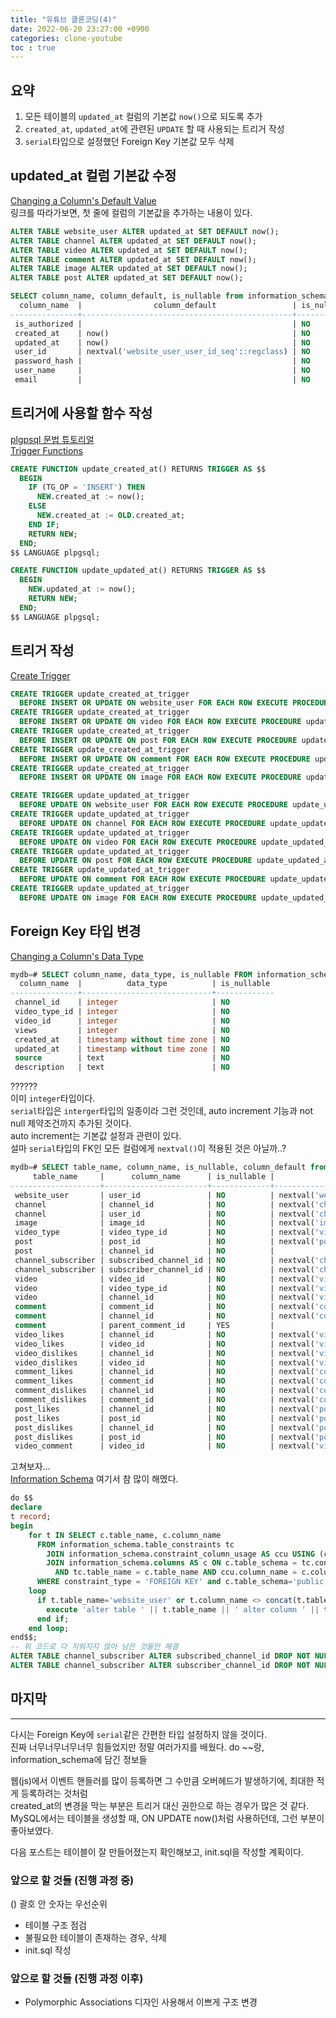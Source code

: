 ```yaml
---
title: "유튜브 클론코딩(4)"
date: 2022-06-20 23:27:00 +0900
categories: clone-youtube
toc : true
---
```


## 요약

1. 모든 테이블의 `updated_at` 컬럼의 기본값 `now()`으로 되도록 추가  
2. `created_at`, `updated_at`에 관련된 `UPDATE` 할 때 사용되는 트리거 작성
3. `serial`타입으로 설정했던 Foreign Key 기본값 모두 삭제

## updated_at 컬럼 기본값 수정

[Changing a Column's Default Value](https://www.postgresql.org/docs/current/ddl-alter.html#id-1.5.4.8.9)  
링크를 따라가보면, 첫 줄에 컬럼의 기본값을 추가하는 내용이 있다.  

```sql
ALTER TABLE website_user ALTER updated_at SET DEFAULT now();
ALTER TABLE channel ALTER updated_at SET DEFAULT now();
ALTER TABLE video ALTER updated_at SET DEFAULT now();
ALTER TABLE comment ALTER updated_at SET DEFAULT now();
ALTER TABLE image ALTER updated_at SET DEFAULT now();
ALTER TABLE post ALTER updated_at SET DEFAULT now();

SELECT column_name, column_default, is_nullable from information_schema.columns where table_name='website_user';
  column_name  |                column_default                 | is_nullable 
---------------+-----------------------------------------------+-------------
 is_authorized |                                               | NO
 created_at    | now()                                         | NO
 updated_at    | now()                                         | NO
 user_id       | nextval('website_user_user_id_seq'::regclass) | NO
 password_hash |                                               | NO
 user_name     |                                               | NO
 email         |                                               | NO
```

## 트리거에 사용할 함수 작성

[plgpsql 문법 튜토리얼](https://www.postgresqltutorial.com/postgresql-plpgsql/)  
[Trigger Functions](https://www.postgresql.org/docs/current/plpgsql-trigger.html)  

```sql
CREATE FUNCTION update_created_at() RETURNS TRIGGER AS $$
  BEGIN
    IF (TG_OP = 'INSERT') THEN
      NEW.created_at := now();
    ELSE
      NEW.created_at := OLD.created_at;
    END IF;
    RETURN NEW;
  END;
$$ LANGUAGE plpgsql;

CREATE FUNCTION update_updated_at() RETURNS TRIGGER AS $$
  BEGIN
    NEW.updated_at := now();
    RETURN NEW;
  END;
$$ LANGUAGE plpgsql;
```

## 트리거 작성

[Create Trigger](https://www.postgresql.org/docs/current/sql-createtrigger.html)  

```sql
CREATE TRIGGER update_created_at_trigger
  BEFORE INSERT OR UPDATE ON website_user FOR EACH ROW EXECUTE PROCEDURE update_created_at();
CREATE TRIGGER update_created_at_trigger
  BEFORE INSERT OR UPDATE ON video FOR EACH ROW EXECUTE PROCEDURE update_created_at();
CREATE TRIGGER update_created_at_trigger
  BEFORE INSERT OR UPDATE ON post FOR EACH ROW EXECUTE PROCEDURE update_created_at();
CREATE TRIGGER update_created_at_trigger
  BEFORE INSERT OR UPDATE ON comment FOR EACH ROW EXECUTE PROCEDURE update_created_at();
CREATE TRIGGER update_created_at_trigger
  BEFORE INSERT OR UPDATE ON image FOR EACH ROW EXECUTE PROCEDURE update_created_at();

CREATE TRIGGER update_updated_at_trigger
  BEFORE UPDATE ON website_user FOR EACH ROW EXECUTE PROCEDURE update_updated_at();
CREATE TRIGGER update_updated_at_trigger
  BEFORE UPDATE ON channel FOR EACH ROW EXECUTE PROCEDURE update_updated_at();
CREATE TRIGGER update_updated_at_trigger
  BEFORE UPDATE ON video FOR EACH ROW EXECUTE PROCEDURE update_updated_at();
CREATE TRIGGER update_updated_at_trigger
  BEFORE UPDATE ON post FOR EACH ROW EXECUTE PROCEDURE update_updated_at();
CREATE TRIGGER update_updated_at_trigger
  BEFORE UPDATE ON comment FOR EACH ROW EXECUTE PROCEDURE update_updated_at();
CREATE TRIGGER update_updated_at_trigger
  BEFORE UPDATE ON image FOR EACH ROW EXECUTE PROCEDURE update_updated_at();
```

## Foreign Key 타입 변경

[Changing a Column's Data Type](https://www.postgresql.org/docs/current/ddl-alter.html#id-1.5.4.8.10)  

```sql
mydb=# SELECT column_name, data_type, is_nullable FROM information_schema.columns WHERE table_name='video';
  column_name  |          data_type          | is_nullable 
---------------+-----------------------------+-------------
 channel_id    | integer                     | NO
 video_type_id | integer                     | NO
 video_id      | integer                     | NO
 views         | integer                     | NO
 created_at    | timestamp without time zone | NO
 updated_at    | timestamp without time zone | NO
 source        | text                        | NO
 description   | text                        | NO
```

??????  
이미 `integer`타입이다.  
`serial`타입은 `interger`타입의 일종이라 그런 것인데, auto increment 기능과 not null 제약조건까지 추가된 것이다.  
auto increment는 기본값 설정과 관련이 있다.  
설마 `serial`타입의 FK인 모든 컬럼에게 `nextval()`이 적용된 것은 아닐까..?  
```sql
mydb=# SELECT table_name, column_name, is_nullable, column_default from information_schema.columns where table_schema='public' and column_name like '%\_id';
     table_name     |      column_name      | is_nullable |                          column_default                           
--------------------+-----------------------+-------------+-------------------------------------------------------------------
 website_user       | user_id               | NO          | nextval('website_user_user_id_seq'::regclass)
 channel            | channel_id            | NO          | nextval('channel_channel_id_seq'::regclass)
 channel            | user_id               | NO          | nextval('channel_user_id_seq'::regclass)
 image              | image_id              | NO          | nextval('image_image_id_seq'::regclass)
 video_type         | video_type_id         | NO          | nextval('video_type_video_type_id_seq'::regclass)
 post               | post_id               | NO          | nextval('post_post_id_seq'::regclass)
 post               | channel_id            | NO          | 
 channel_subscriber | subscribed_channel_id | NO          | nextval('channel_subscriber_subscribed_channel_id_seq'::regclass)
 channel_subscriber | subscriber_channel_id | NO          | nextval('channel_subscriber_subscriber_channel_id_seq'::regclass)
 video              | video_id              | NO          | nextval('video_video_id_seq'::regclass)
 video              | video_type_id         | NO          | nextval('video_video_type_id_seq'::regclass)
 video              | channel_id            | NO          | nextval('video_channel_id_seq'::regclass)
 comment            | comment_id            | NO          | nextval('comment_comment_id_seq'::regclass)
 comment            | channel_id            | NO          | nextval('comment_channel_id_seq'::regclass)
 comment            | parent_comment_id     | YES         | 
 video_likes        | channel_id            | NO          | nextval('video_likes_channel_id_seq'::regclass)
 video_likes        | video_id              | NO          | nextval('video_likes_video_id_seq'::regclass)
 video_dislikes     | channel_id            | NO          | nextval('video_dislikes_channel_id_seq'::regclass)
 video_dislikes     | video_id              | NO          | nextval('video_dislikes_video_id_seq'::regclass)
 comment_likes      | channel_id            | NO          | nextval('comment_likes_channel_id_seq'::regclass)
 comment_likes      | comment_id            | NO          | nextval('comment_likes_comment_id_seq'::regclass)
 comment_dislikes   | channel_id            | NO          | nextval('comment_dislikes_channel_id_seq'::regclass)
 comment_dislikes   | comment_id            | NO          | nextval('comment_dislikes_comment_id_seq'::regclass)
 post_likes         | channel_id            | NO          | nextval('post_likes_channel_id_seq'::regclass)
 post_likes         | post_id               | NO          | nextval('post_likes_post_id_seq'::regclass)
 post_dislikes      | channel_id            | NO          | nextval('post_dislikes_channel_id_seq'::regclass)
 post_dislikes      | post_id               | NO          | nextval('post_dislikes_post_id_seq'::regclass)
 video_comment      | video_id              | NO          | nextval('video_comment_video_id_seq'::regclass)
```  
고쳐보자...  
[Information Schema](https://www.postgresql.org/docs/current/information-schema.html) 여기서 참 많이 해멨다.   

```sql
do $$
declare
t record;
begin
    for t IN SELECT c.table_name, c.column_name
      FROM information_schema.table_constraints tc 
        JOIN information_schema.constraint_column_usage AS ccu USING (constraint_schema, constraint_name) 
        JOIN information_schema.columns AS c ON c.table_schema = tc.constraint_schema
          AND tc.table_name = c.table_name AND ccu.column_name = c.column_name
      WHERE constraint_type = 'FOREIGN KEY' and c.table_schema='public'
    loop
      if t.table_name='website_user' or t.column_name <> concat(t.table_name, '_id') then
        execute 'alter table ' || t.table_name || ' alter column ' || t.column_name || ' DROP DEFAULT';
      end if;
    end loop;
end$$;
-- 위 코드로 다 지워지지 않아 남은 것들만 해결
ALTER TABLE channel_subscriber ALTER subscribed_channel_id DROP NOT NULL;
ALTER TABLE channel_subscriber ALTER subscriber_channel_id DROP NOT NULL;
```

## 마지막
___

다시는 Foreign Key에 `serial`같은 간편한 타입 설정하지 않을 것이다.  
진짜 너무너무너무너무 힘들었지만 정말 여러가지를 배웠다. do ~~랑, information_schema에 담긴 정보들  

웹(js)에서 이벤트 핸들러를 많이 등록하면 그 수만큼 오버헤드가 발생하기에, 최대한 적게 등록하려는 것처럼  
created_at의 변경을 막는 부분은 트리거 대신 권한으로 하는 경우가 많은 것 같다.  
MySQL에서는 테이블을 생성할 때, ON UPDATE now()처럼 사용하던데, 그런 부분이 좋아보였다.  

다음 포스트는 테이블이 잘 만들어졌는지 확인해보고, init.sql을 작성할 계획이다.

### 앞으로 할 것들 (진행 과정 중)
() 괄호 안 숫자는 우선순위  

- 테이블 구조 점검
- 불필요한 테이블이 존재하는 경우, 삭제
- init.sql 작성

### 앞으로 할 것들 (진행 과정 이후)

- Polymorphic Associations 디자인 사용해서 이쁘게 구조 변경